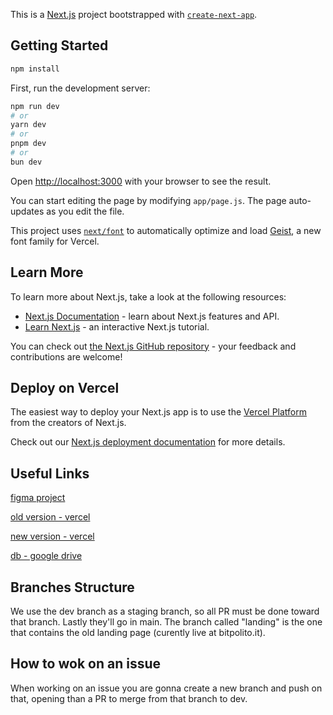 This is a [Next.js](https://nextjs.org) project bootstrapped with [`create-next-app`](https://github.com/vercel/next.js/tree/canary/packages/create-next-app).

## Getting Started

```bash
npm install
```

First, run the development server:

```bash
npm run dev
# or
yarn dev
# or
pnpm dev
# or
bun dev
```

Open [http://localhost:3000](http://localhost:3000) with your browser to see the result.

You can start editing the page by modifying `app/page.js`. The page auto-updates as you edit the file.

This project uses [`next/font`](https://nextjs.org/docs/app/building-your-application/optimizing/fonts) to automatically optimize and load [Geist](https://vercel.com/font), a new font family for Vercel.

## Learn More

To learn more about Next.js, take a look at the following resources:

- [Next.js Documentation](https://nextjs.org/docs) - learn about Next.js features and API.
- [Learn Next.js](https://nextjs.org/learn) - an interactive Next.js tutorial.

You can check out [the Next.js GitHub repository](https://github.com/vercel/next.js) - your feedback and contributions are welcome!

## Deploy on Vercel

The easiest way to deploy your Next.js app is to use the [Vercel Platform](https://vercel.com/new?utm_medium=default-template&filter=next.js&utm_source=create-next-app&utm_campaign=create-next-app-readme) from the creators of Next.js.

Check out our [Next.js deployment documentation](https://nextjs.org/docs/app/building-your-application/deploying) for more details.

## Useful Links
[figma project](https://www.figma.com/design/ssdd5DmVcAvOxY3g5bYAzB/Grafica-Bitpolito-%E2%80%93-Website?node-id=248-8520&t=h6i8QT3Hiv1Peap8-1)

[old version - vercel](https://website-bit-politos-projects.vercel.app/en)

[new version - vercel](https://website-git-dev-bit-politos-projects.vercel.app/)

[db - google drive](https://drive.google.com/drive/folders/1sUirMe1Cr_P1dcA20sraaevpdkDZiiBr?usp=drive_link)

## Branches Structure
We use the dev branch as a staging branch, so all PR must be done toward that branch. Lastly they'll go in main. 
The branch called "landing" is the one that contains the old landing page (curently live at bitpolito.it).

## How to wok on an issue
When working on an issue you are gonna create a new branch and push on that, opening than a PR to merge from that branch to dev.

